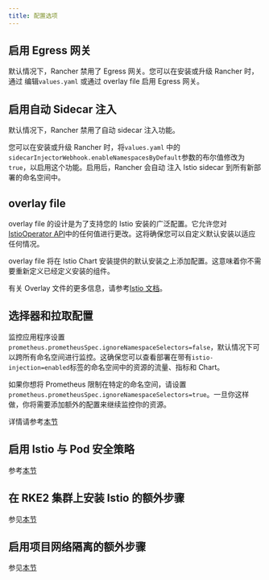 ```yaml
---
title: 配置选项
---
```


## 启用 Egress 网关

默认情况下，Rancher 禁用了 Egress 网关。您可以在安装或升级 Rancher 时，通过 编辑`values.yaml` 或通过 overlay file 启用 Egress 网关。

## 启用自动 Sidecar 注入

默认情况下，Rancher 禁用了自动 sidecar 注入功能。

您可以在安装或升级 Rancher 时，将`values.yaml` 中的`sidecarInjectorWebhook.enableNamespacesByDefault`参数的布尔值修改为`true`，以启用这个功能。启用后，Rancher 会自动 注入 Istio sidecar 到所有新部署的命名空间中。

## overlay file

overlay file 的设计是为了支持您的 Istio 安装的广泛配置。它允许您对[IstioOperator API](https://istio.io/latest/docs/reference/config/istio.operator.v1alpha1/)中的任何值进行更改。这将确保您可以自定义默认安装以适应任何情况。

overlay file 将在 Istio Chart 安装提供的默认安装之上添加配置。这意味着你不需要重新定义已经定义安装的组件。

有关 Overlay 文件的更多信息，请参考[Istio 文档](https://istio.io/latest/docs/setup/install/istioctl/#configure-component-settings)。

## 选择器和拉取配置

监控应用程序设置`prometheus.prometheusSpec.ignoreNamespaceSelectors=false`，默认情况下可以跨所有命名空间进行监控。这确保您可以查看部署在带有`istio-injection=enabled`标签的命名空间中的资源的流量、指标和 Chart。

如果你想将 Prometheus 限制在特定的命名空间，请设置`prometheus.prometheusSpec.ignoreNamespaceSelectors=true`。一旦你这样做，你将需要添加额外的配置来继续监控你的资源。

详情请参考[本节](/docs/rancher2.5/istio/configuration-reference/selectors-and-scrape/)

## 启用 Istio 与 Pod 安全策略

参考[本节](/docs/rancher2.5/istio/configuration-reference/enable-istio-with-psp/)

## 在 RKE2 集群上安装 Istio 的额外步骤

参见[本节](/docs/rancher2.5/istio/configuration-reference/rke2/)

## 启用项目网络隔离的额外步骤

参见[本节](/docs/rancher2.5/istio/configuration-reference/canal-and-project-network/)
